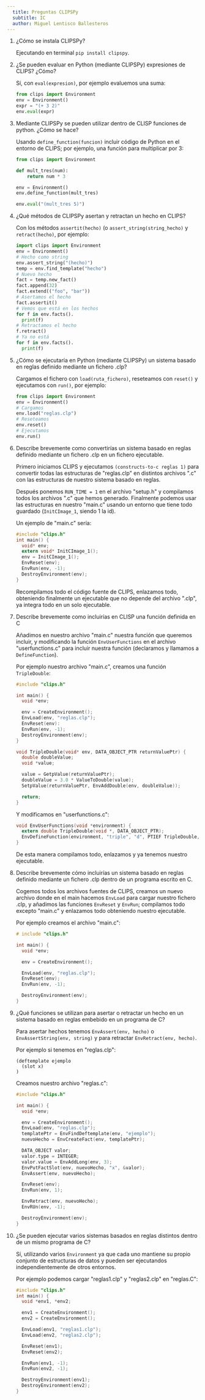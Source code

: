 ```yaml
---
  title: Preguntas CLIPSPy
  subtitle: IC
  author: Miguel Lentisco Ballesteros
---
```


1. ¿Cómo se instala CLIPSPy?

    Ejecutando en terminal `pip install clipspy`.

2. ¿Se pueden evaluar en Python (mediante CLIPSPy) expresiones de CLIPS? ¿Cómo?

    Sí, con `eval(expresion)`, por ejemplo evaluemos una suma:

    ```python
    from clips import Environment
    env = Environment()
    expr = "(+ 3 2)"
    env.eval(expr)
    ```

3. Mediante CLIPSPy se pueden utilizar dentro de CLISP funciones de python. ¿Cómo se hace?

    Usando `define_function(funcion)` incluir código de Python en el entorno de CLIPS; por ejemplo, una función para multiplicar por 3:

    ```python
    from clips import Environment

    def mult_tres(num):
        return num * 3

    env = Environment()
    env.define_function(mult_tres)

    env.eval("(mult_tres 5)")
    ```

4. ¿Qué métodos de CLIPSPy asertan y retractan un hecho en CLIPS?

    Con los métodos `assertit(hecho)` (o `assert_string(string_hecho)` y `retract(hecho)`, por ejemplo:

    ```python
    import clips import Environment
    env = Environment()
    # Hecho como string
    env.assert_string("(hecho)")
    temp = env.find_template("hecho")
    # Nuevo hecho
    fact = temp.new_fact()
    fact.append(32)
    fact.extend(("foo", "bar"))
    # Asertamos el hecho
    fact.assertit()
    # Vemos que está en los hechos
    for f in env.facts().
      print(f)
    # Retractamos el hecho
    f.retract()
    # Ya no está
    for f in env.facts().
      print(f)
    ```

5. ¿Cómo se ejecutaría en Python (mediante CLIPSPy) un sistema basado en reglas definido mediante un fichero .clp?

    Cargamos el fichero con `load(ruta_fichero)`, reseteamos con `reset()` y ejecutamos con `run()`, por ejemplo:

    ```python
    from clips import Environment
    env = Environment()
    # Cargamos
    env.load("reglas.clp")
    # Reseteamos
    env.reset()
    # Ejecutamos
    env.run()
    ```

6. Describe brevemente como convertirías un sistema basado en reglas definido mediante un fichero .clp en un fichero ejecutable.

    Primero iniciamos CLIPS y ejecutamos `(constructs-to-c reglas 1)` para convertir todas las estructuras de "reglas.clp" en distintos archivos ".c" con las estructuras de nuestro sistema basado en reglas.

    Después ponemos `RUN_TIME = 1` en el archivo "setup.h" y compilamos todos los archivos ".c" que hemos generado. Finalmente podemos usar las estructuras en nuestro "main.c" usando un entorno que tiene todo guardado (`InitCImage_1`, siendo 1 la id).

    Un ejemplo de "main.c" sería:

    ```C
    #include "clips.h"
    int main() {
      void* env;
      extern void* InitCImage_1();
      env = InitCImage_1();
      EnvReset(env);
      EnvRun(env, -1);
      DestroyEnvironment(env);
    }
    ```

    Recompilamos todo el código fuente de CLIPS, enlazamos todo, obteniendo finalmente un ejecutable que no depende del archivo ".clp", ya integra todo en un solo ejecutable.


7. Describe brevemente como incluirías en CLISP una función definida en C

    Añadimos en nuestro archivo "main.c" nuestra función que queremos incluir, y modificando la función `EnvUserFunctions` en el archivo "userfunctions.c" para incluir nuestra función (declaramos y llamamos a `DefineFunction`).

    Por ejemplo nuestro archivo "main.c", creamos una función `TripleDouble`:

    ```C
    #include "clips.h"

    int main() {
      void *env;

      env = CreateEnvironment();
      EnvLoad(env, "reglas.clp");
      EnvReset(env):
      EnvRun(env, -1);
      DestroyEnvironment(env);
    }

    void TripleDouble(void* env, DATA_OBJECT_PTR returnValuePtr) {
      double doubleValue;
      void *value;

      value = GetpValue(returnValuePtr);
      doubleValue = 3.0 * ValueToDouble(value);
      SetpValue(returnValuePtr, EnvAddDouble(env, doubleValue));

      return;
    }
    ```

    Y modificamos en "userfunctions.c":

    ```C
    void EnvUserFunctions(void *environment) {
      extern double TripleDouble(void *, DATA_OBJECT_PTR);
      EnvDefineFunction(environment, "triple", "d", PTIEF TripleDouble, "TripleDouble");
    }
    ```

    De esta manera compilamos todo, enlazamos y ya tenemos nuestro ejecutable.

8. Describe brevemente cómo incluirías un sistema basado en reglas definido mediante un fichero .clp dentro de un programa escrito en C.

    Cogemos todos los archivos fuentes de CLIPS, creamos un nuevo archivo donde en el main hacemos `EnvLoad` para cargar nuestro fichero .clp, y añadimos las funciones `EnvReset` y `EnvRun`; compilamos todo excepto "main.c" y enlazamos todo obteniendo nuestro ejecutable.

    Por ejemplo creamos el archivo "main.c":

    ```C
    # include "clips.h"

    int main() {
      void *env;

      env = CreateEnvironment();

      EnvLoad(env, "reglas.clp");
      EnvReset(env);
      EnvRun(env, -1);

      DestroyEnvironment(env);
    }
    ```

9. ¿Qué funciones se utilizan para asertar o retractar un hecho en un sistema basado en reglas embebido en un programa de C?

    Para asertar hechos tenemos `EnvAssert(env, hecho)` o `EnvAssertString(env, string)` y para retractar `EnvRetract(env, hecho)`.

    Por ejemplo si tenemos en "reglas.clp":

    ```clips
    (deftemplate ejemplo
      (slot x)
    )
    ```

    Creamos nuestro archivo "reglas.c":

    ```C
    #include "clips.h"

    int main() {
      void *env;

      env = CreateEnvironment();
      EnvLoad(env, "reglas.clp");
      templatePtr = EnvFindDeftemplate(env, "ejemplo");
      nuevoHecho = EnvCreateFact(env, templatePtr);

      DATA_OBJECT valor;
      valor.type = INTEGER;
      valor.value = EnvAddLong(env, 3);
      EnvPutFactSlot(env, nuevoHecho, "x", &valor);
      EnvAssert(env, nuevoHecho);

      EnvReset(env);
      EnvRun(env, 1);

      EnvRetract(env, nuevoHecho);
      EnvRUn(env, -1);

      DestroyEnvironment(env);
    }
    ```


10. ¿Se pueden ejecutar varios sistemas basados en reglas distintos dentro de un mismo programa de C?

    Sí, utilizando varios `Environment` ya que cada uno mantiene su propio conjunto de estructuras de datos y pueden ser ejecutandos independientemente de otros entornos.

    Por ejemplo podemos cargar "reglas1.clp" y "reglas2.clp" en "reglas.C":

    ```C
    #include "clips.h"
    int main() {
      void *env1, *env2;

      env1 = CreateEnvironment();
      env2 = CreateEnvironment();

      EnvLoad(env1, "reglas1.clp");
      EnvLoad(env2, "reglas2.clp");

      EnvReset(env1);
      EnvReset(env2);

      EnvRun(env1, -1);
      EnvRun(env2, -1);

      DestroyEnvironment(env1);
      DestroyEnvironment(env2);
    }
    ```
